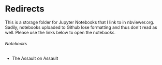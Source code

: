 # Redirects

This is a storage folder for Jupyter Notebooks that I link to in nbviewer.org. Sadily, notebooks uploaded to Github lose formatting and thus don't read as well. Please use the links below to open the notebooks.

###### Notebooks
- The Assault on Assault
